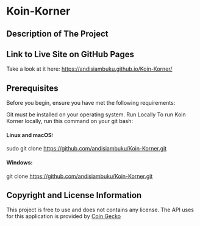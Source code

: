 # Koin-Korner

## Description of The Project
 
## Link to Live Site on GitHub Pages 
Take a look at it here:
https://andisiambuku.github.io/Koin-Korner/

## Prerequisites
Before you begin, ensure you have met the following requirements:

Git must be installed on your operating system.
Run Locally
To run Koin Korner locally, run this command on your git bash:

#### Linux and macOS:

sudo git clone https://github.com/andisiambuku/Koin-Korner.git 

#### Windows:

git clone https://github.com/andisiambuku/Koin-Korner.git 

## Copyright and License Information
This project is free to use and does not contains any license.
The API uses for this application is provided by [Coin Gecko](https://www.coingecko.com/en/api/documentation)
